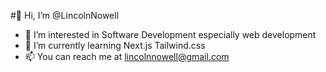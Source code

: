 #👋 Hi, I’m @LincolnNowell
- 👀 I’m interested in Software Development especially web development
- 🌱 I’m currently learning Next.js Tailwind.css
- 📫 You can reach me at lincolnnowell@gmail.com

<!---
LincolnNowell/LincolnNowell is a ✨ special ✨ repository because its `README.md` (this file) appears on your GitHub profile.
You can click the Preview link to take a look at your changes.
--->
